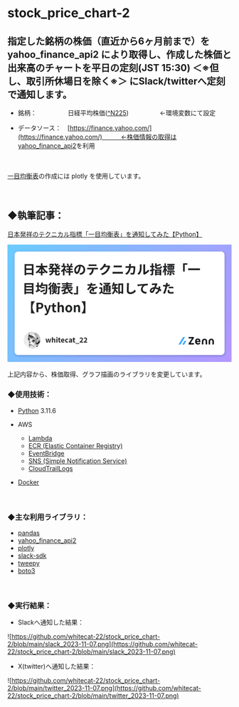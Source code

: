 # stock_price_chart-2

## 指定した銘柄の株価（直近から6ヶ月前まで）を yahoo_finance_api2 により取得し、作成した株価と出来高のチャートを平日の定刻(JST 15:30) ＜※但し、取引所休場日を除く※＞ にSlack/twitterへ定刻で通知します。

- 銘柄：　　　　　日経平均株価([^N225](https://finance.yahoo.com/quote/%5EN225/history?p=%5EN225))　　　　　←環境変数にて設定

- データソース：　[https://finance.yahoo.com/](https://finance.yahoo.com/)　　　←株価情報の取得は [yahoo_finance_api2](https://github.com/pkout/yahoo_finance_api2)を利用  

　

[一目均衡表](https://ja.wikipedia.org/wiki/%E4%B8%80%E7%9B%AE%E5%9D%87%E8%A1%A1%E8%A1%A8)の作成には plotly を使用しています。  

　

## ◆執筆記事：

[日本発祥のテクニカル指標「一目均衡表」を通知してみた【Python】](https://zenn.dev/whitecat_22/articles/344d60b810b77b)

<a href="https://zenn.dev/whitecat_22/articles/344d60b810b77b">
  <img src="https://github.com/whitecat-22/stock_price_chart/blob/main/zenn.png">
</a>

上記内容から、株価取得、グラフ描画のライブラリを変更しています。
　

### ◆使用技術：

- [Python](https://www.python.org/) 3.11.6

- AWS
  - [Lambda](https://aws.amazon.com/jp/lambda/?nc2=h_ql_prod_serv_lbd)
  - [ECR (Elastic Container Registry)](https://aws.amazon.com/jp/ecr/?nc2=h_ql_prod_ct_ec2reg)
  - [EventBridge](https://aws.amazon.com/jp/eventbridge/?nc2=h_ql_prod_serv_eb)
  - [SNS (Simple Notification Service)](https://aws.amazon.com/jp/sns/?whats-new-cards.sort-by=item.additionalFields.postDateTime&whats-new-cards.sort-order=desc)
  - [CloudTrailLogs](https://aws.amazon.com/jp/cloudtrail/?nc2=h_ql_prod_mg_ct)

- [Docker](https://www.docker.com/)

　

### ◆主な利用ライブラリ：

- [pandas](https://pandas.pydata.org/)
- [yahoo_finance_api2](https://github.com/pkout/yahoo_finance_api2)
- [plotly](https://plotly.com/python/)
- [slack-sdk](https://slack.dev/python-slack-sdk/)
- [tweepy](https://www.tweepy.org/)
- [boto3](https://boto3.amazonaws.com/v1/documentation/api/latest/index.html)

　

### ◆実行結果：

- Slackへ通知した結果：

![https://github.com/whitecat-22/stock_price_chart-2/blob/main/slack_2023-11-07.png](https://github.com/whitecat-22/stock_price_chart-2/blob/main/slack_2023-11-07.png)

- X(twitter)へ通知した結果：

![https://github.com/whitecat-22/stock_price_chart-2/blob/main/twitter_2023-11-07.png](https://github.com/whitecat-22/stock_price_chart-2/blob/main/twitter_2023-11-07.png)
